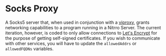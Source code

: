 # Socks Proxy
A Socks5 server that, when used in conjunction with a [viproxy](todo-link-to-blocky-viproxy), grants networking capabilities to a program running in a Nitrro Server. The current iteration, however, is coded to only allow connections to [Let's Encrypt](https://letsencrypt.org/) for the purpose of getting self-signed certificates. If you wish to communicate with other services, you will have to update the `allowedAddrs` or `allowedFQDNs` variables.